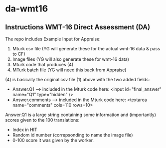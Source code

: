 # da-wmt16

## Instructions WMT-16 Direct Assessment (DA)

The repo includes Example Input for Appraise:

1. Mturk csv file (YG will generate these for the actual wmt-16 data & pass to CF)
2. Image files (YG will also generate these for wmt-16 data)
3. Mturk code that produces (4) 
4. MTurk batch file (YG will need this back from Appraise)

(4) is basically the original csv file (1) above with the two added fields:
* Answer.Q1 --> included in the Mturk code here: \<input id="final_answer" name="Q1" type="hidden" /\>
* Answer.comments --> included in the Mturk code here: \<textarea name="comments" cols=110 rows=10\>


Answer.Q1 is a large string containing some information and (importantly) scores given to the 100 translations: 
* Index in HIT
* Random id number (correpsonding to name the image file)
* 0-100 score it was given by the worker.

